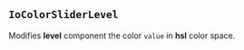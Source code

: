 ## `IoColorSliderLevel`

Modifies **level** component the color `value` in **hsl** color space.

<io-element-demo element="io-color-slider-level"
  properties='{"value": "demo:rgba"}'
  config='{"value": ["io-properties"]}
'></io-element-demo>
